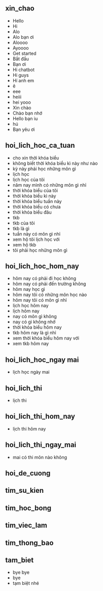 ## xin_chao
- Hello
- Hi
- Alo
- Alo bạn ơi
- Aloooo
- Ayoooo
- Get started
- Bắt đầu
- Bạn ơi
- Hi chatbot
- Hi guys
- Hí anh em
- ê
- eee
- heiii
- hei yooo
- Xin chào
- Chào bạn nhớ
- Hello bạn iu
- hú
- Bạn yêu ơi

## hoi_lich_hoc_ca_tuan
- cho xin thời khóa biểu
- không biết thời khóa biểu kì này như nào
- kỳ này phải học những môn gì
- lịch học
- lịch học của tôi 
- năm nay mình có những môn gì nhỉ
- thời khóa biểu của tôi
- thời khóa biểu kì này
- thời khóa biểu tuần này
- thời khóa biểu có chưa
- thời khóa biểu đâu
- tkb
- tkb của tôi
- tkb là gì
- tuần này có môn gì nhỉ
- xem hộ tôi lịch học với
- xem hộ tkb
- tôi phải học những môn gì

## hoi_lich_hoc_hom_nay
- hôm nay có phải đi học không 
- hôm nay có phải đến trường không
- hôm nay học gì
- hôm nay tôi có những môn học nào
- hôm nay tôi có môn gì nhỉ
- lịch học hôm nay
- lịch hôm nay
- nay có môn gì không
- nay có gì không nhở
- thời khóa biểu hôm nay
- tkb hôm nay là gì nhỉ
- xem thời khóa biểu hôm nay với
- xem tkb hôm nay 

## hoi_lich_hoc_ngay mai
- lịch học ngày mai

## hoi_lich_thi
- lịch thi

## hoi_lich_thi_hom_nay
- lịch thi hôm nay

## hoi_lich_thi_ngay_mai
- mai có thi môn nào không

## hoi_de_cuong

## tim_su_kien

## tim_hoc_bong

## tim_viec_lam

## tim_thong_bao

## tam_biet
- bye bye
- bye
- tạm biệt nhé
